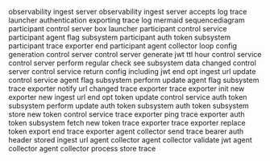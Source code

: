 observability ingest server observability ingest server accepts log trace launcher authentication exporting trace log mermaid sequencediagram participant control server box launcher participant control service participant agent flag subsystem participant auth token subsystem participant trace exporter end participant agent collector loop config generation control server control server generate jwt ttl hour control service control server perform regular check see subsystem data changed control server control service return config including jwt end opt ingest url update control service agent flag subsystem perform update agent flag subsystem trace exporter notify url changed trace exporter trace exporter init new exporter new ingest url end opt token update control service auth token subsystem perform update auth token subsystem auth token subsystem store new token control service trace exporter ping trace exporter auth token subsystem fetch new token trace exporter trace exporter replace token export end trace exporter agent collector send trace bearer auth header stored ingest url agent collector agent collector validate jwt agent collector agent collector process store trace